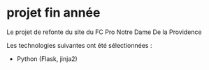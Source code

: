 # projet fin année
Le projet de refonte du site du FC Pro Notre Dame De la Providence

Les technologies suivantes ont été sélectionnées :
- Python (Flask, jinja2)